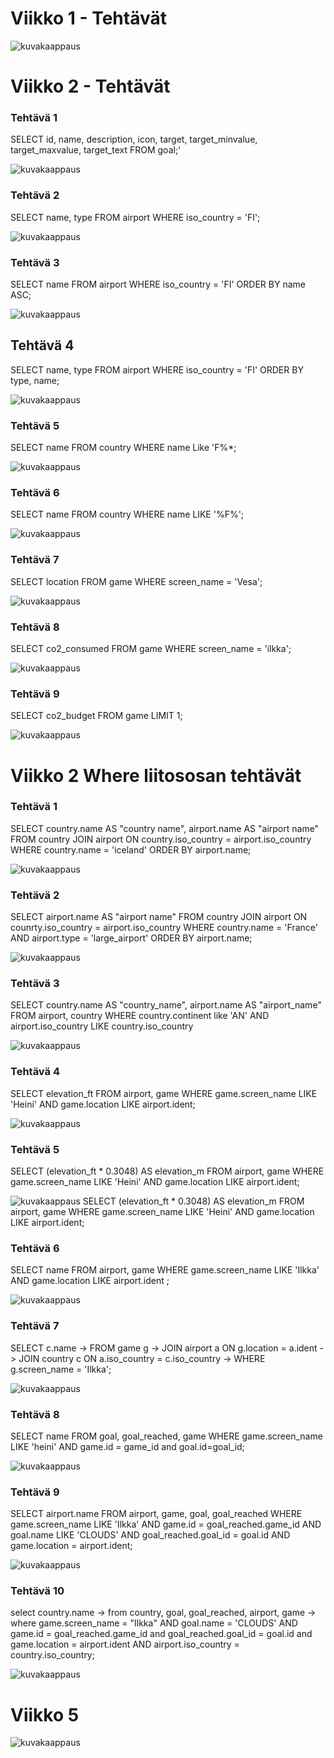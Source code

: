 # Viikko 1 - Tehtävät

![kuvakaappaus](perusteet.png)

# Viikko 2 - Tehtävät

### Tehtävä 1
SELECT id, name, description, icon, target, target_minvalue, target_maxvalue, target_text FROM goal;'

![kuvakaappaus](tehtävä%201.png)



### Tehtävä 2
SELECT name, type FROM airport WHERE iso_country = 'FI';

![kuvakaappaus](tehtävä%202.png)


### Tehtävä 3
SELECT name FROM airport WHERE iso_country = 'FI' ORDER BY name ASC;

![kuvakaappaus](tehtävä%203.png)

## Tehtävä 4 
SELECT name, type FROM airport WHERE iso_country = 'FI' ORDER BY type, name;

![kuvakaappaus](tehtävä%204.png)

### Tehtävä 5
SELECT name FROM country WHERE name Like 'F%*;

![kuvakaappaus](tehtävä%205.png)

### Tehtävä 6
SELECT name FROM country WHERE name LIKE '%F%';

![kuvakaappaus](tehtävä%206.png)

### Tehtävä 7
SELECT location FROM game WHERE screen_name = 'Vesa';

![kuvakaappaus](tehtävä%207.png)

### Tehtävä 8
SELECT co2_consumed FROM game WHERE screen_name = 'ilkka';

![kuvakaappaus](tehtävä%208.png)

### Tehtävä 9
SELECT co2_budget FROM game LIMIT 1;

![kuvakaappaus](tehtävä%209.png)

# Viikko 2 Where liitososan tehtävät

### Tehtävä 1
SELECT country.name AS "country name", airport.name AS "airport name" FROM country JOIN airport ON country.iso_country = airport.iso_country WHERE country.name = 'iceland' ORDER BY airport.name;

![kuvakaappaus](tehtävä%2010.png)

### Tehtävä 2
SELECT airport.name AS "airport name" FROM country JOIN airport ON counrty.iso_country = airport.iso_country WHERE country.name = 'France' AND airport.type = 'large_airport' ORDER BY airport.name;

![kuvakaappaus](tehtävä%2012.png)

### Tehtävä 3
SELECT country.name AS "country_name", airport.name AS "airport_name" FROM airport, country WHERE country.continent like 'AN' AND airport.iso_country LIKE country.iso_country

![kuvakaappaus](tehtävä%2013.png)

### Tehtävä 4
SELECT elevation_ft FROM airport, game WHERE game.screen_name LIKE 'Heini' AND game.location LIKE airport.ident;

![kuvakaappaus](tehtävä%2014.png)

### Tehtävä 5
SELECT (elevation_ft * 0.3048) AS elevation_m FROM airport, game WHERE game.screen_name LIKE 'Heini' AND game.location LIKE airport.ident;

![kuvakaappaus](tehtävä%2015.png)
SELECT (elevation_ft * 0.3048) AS elevation_m FROM airport, game WHERE game.screen_name LIKE 'Heini' AND game.location LIKE airport.ident;

### Tehtävä 6
SELECT name FROM airport, game WHERE game.screen_name LIKE 'Ilkka' AND game.location LIKE airport.ident ;


![kuvakaappaus](tehtävä%2016.png)

### Tehtävä 7
SELECT c.name -> FROM game g -> JOIN airport a ON g.location = a.ident -> JOIN country c ON a.iso_country = c.iso_country -> WHERE g.screen_name = 'Ilkka';

![kuvakaappaus](tehtävä%2017.png)

### Tehtävä 8
SELECT name FROM goal, goal_reached, game WHERE game.screen_name LIKE 'heini' AND game.id = game_id and goal.id=goal_id;

![kuvakaappaus](tehtävä%2018.png)

### Tehtävä 9
SELECT airport.name FROM airport, game, goal, goal_reached WHERE game.screen_name LIKE 'Ilkka' AND game.id = goal_reached.game_id AND goal.name LIKE 'CLOUDS' AND goal_reached.goal_id = goal.id AND game.location = airport.ident;

![kuvakaappaus](tehtävä%2019.png)

### Tehtävä 10
select country.name -> from country, goal, goal_reached, airport, game -> where game.screen_name = "Ilkka" AND goal.name = 'CLOUDS' AND game.id = goal_reached.game_id and goal_reached.goal_id = goal.id and game.location = airport.ident AND airport.iso_country = country.iso_country;

![kuvakaappaus](tehtävä%2020.png)
# Viikko 5

![kuvakaappaus](suunnittelu.png)